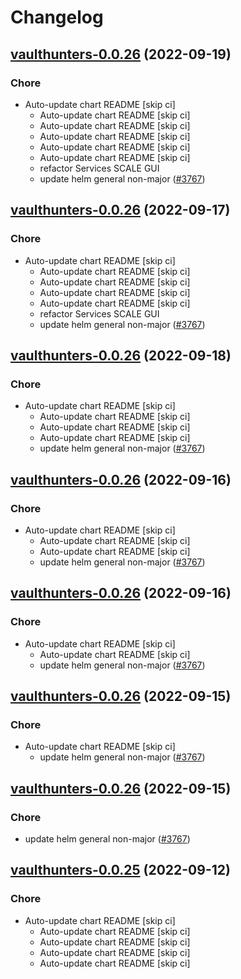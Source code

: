 # Changelog



## [vaulthunters-0.0.26](https://github.com/truecharts/charts/compare/vaulthunters-0.0.25...vaulthunters-0.0.26) (2022-09-19)

### Chore

- Auto-update chart README [skip ci]
  - Auto-update chart README [skip ci]
  - Auto-update chart README [skip ci]
  - Auto-update chart README [skip ci]
  - Auto-update chart README [skip ci]
  - Auto-update chart README [skip ci]
  - refactor Services SCALE GUI
  - update helm general non-major ([#3767](https://github.com/truecharts/charts/issues/3767))




## [vaulthunters-0.0.26](https://github.com/truecharts/charts/compare/vaulthunters-0.0.25...vaulthunters-0.0.26) (2022-09-17)

### Chore

- Auto-update chart README [skip ci]
  - Auto-update chart README [skip ci]
  - Auto-update chart README [skip ci]
  - Auto-update chart README [skip ci]
  - Auto-update chart README [skip ci]
  - refactor Services SCALE GUI
  - update helm general non-major ([#3767](https://github.com/truecharts/charts/issues/3767))




## [vaulthunters-0.0.26](https://github.com/truecharts/charts/compare/vaulthunters-0.0.25...vaulthunters-0.0.26) (2022-09-18)

### Chore

- Auto-update chart README [skip ci]
  - Auto-update chart README [skip ci]
  - Auto-update chart README [skip ci]
  - Auto-update chart README [skip ci]
  - update helm general non-major ([#3767](https://github.com/truecharts/charts/issues/3767))




## [vaulthunters-0.0.26](https://github.com/truecharts/charts/compare/vaulthunters-0.0.25...vaulthunters-0.0.26) (2022-09-16)

### Chore

- Auto-update chart README [skip ci]
  - Auto-update chart README [skip ci]
  - Auto-update chart README [skip ci]
  - update helm general non-major ([#3767](https://github.com/truecharts/charts/issues/3767))




## [vaulthunters-0.0.26](https://github.com/truecharts/charts/compare/vaulthunters-0.0.25...vaulthunters-0.0.26) (2022-09-16)

### Chore

- Auto-update chart README [skip ci]
  - Auto-update chart README [skip ci]
  - update helm general non-major ([#3767](https://github.com/truecharts/charts/issues/3767))




## [vaulthunters-0.0.26](https://github.com/truecharts/charts/compare/vaulthunters-0.0.25...vaulthunters-0.0.26) (2022-09-15)

### Chore

- Auto-update chart README [skip ci]
  - update helm general non-major ([#3767](https://github.com/truecharts/charts/issues/3767))




## [vaulthunters-0.0.26](https://github.com/truecharts/charts/compare/vaulthunters-0.0.25...vaulthunters-0.0.26) (2022-09-15)

### Chore

- update helm general non-major ([#3767](https://github.com/truecharts/charts/issues/3767))




## [vaulthunters-0.0.25](https://github.com/truecharts/charts/compare/vaulthunters-0.0.24...vaulthunters-0.0.25) (2022-09-12)

### Chore

- Auto-update chart README [skip ci]
  - Auto-update chart README [skip ci]
  - Auto-update chart README [skip ci]
  - Auto-update chart README [skip ci]
  - Auto-update chart README [skip ci]
